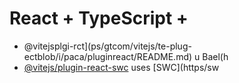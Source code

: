 # React + TypeScript + 

- @vitejsplgi-rct](ps/gtcom/vitejs/te-plug-ectblob/i/paca/pluginreact/README.md) u Bael(h
- [@vitejs/plugin-react-swc](https://github.com/vitejs/vite-plugin-react-swc) uses [SWC](https/sw

